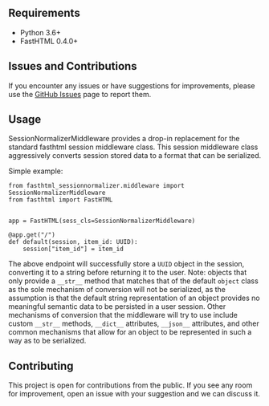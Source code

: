 ## Requirements

- Python 3.6+
- FastHTML 0.4.0+

## Issues and Contributions

If you encounter any issues or have suggestions for improvements, please use the [GitHub Issues](https://github.com/palomino79/session-normalizer-middleware/issues) page to report them.

## Usage

SessionNormalizerMiddleware provides a drop-in replacement for the standard fasthtml session middleware class. This session middleware class aggressively converts session stored data to a format that can be serialized.

Simple example:

```
from fasthtml_sessionnormalizer.middleware import SessionNormalizerMiddleware
from fasthtml import FastHTML


app = FastHTML(sess_cls=SessionNormalizerMiddleware)

@app.get("/")
def default(session, item_id: UUID):
    session["item_id"] = item_id
```

The above endpoint will successfully store a `UUID` object in the session, converting it to a string before returning it to the user. Note: objects that only provide a `__str__` method that matches that of the default `object` class as the sole mechanism of conversion will not be serialized, as the assumption is that the default string representation of an object provides no meaningful semantic data to be persisted in a user session. Other mechanisms of conversion that the middleware will try to use include custom `__str__` methods, `__dict__` attributes, `__json__` attributes, and other common mechanisms that allow for an object to be represented in such a way as to be serialized.

## Contributing

This project is open for contributions from the public. If you see any room for improvement, open an issue with your suggestion and we can discuss it.
